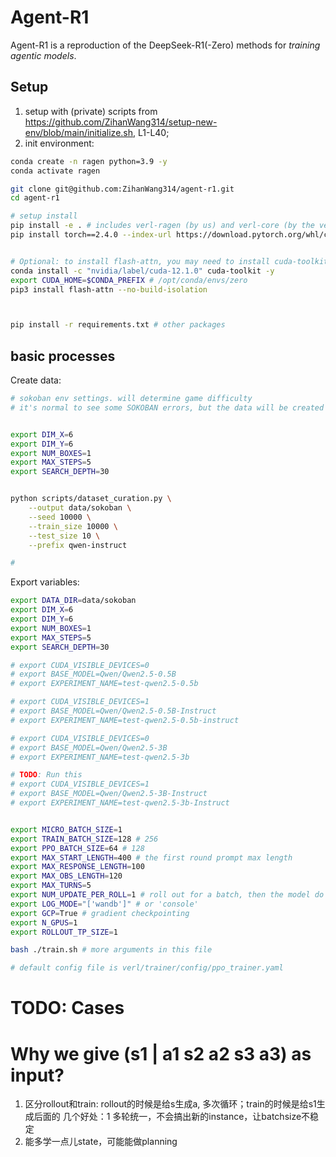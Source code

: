 # Agent-R1

Agent-R1 is a reproduction of the DeepSeek-R1(-Zero) methods for *training agentic models*.




## Setup
1. setup with (private) scripts from https://github.com/ZihanWang314/setup-new-env/blob/main/initialize.sh, L1-L40;
2. init environment:
```bash
conda create -n ragen python=3.9 -y
conda activate ragen

git clone git@github.com:ZihanWang314/agent-r1.git
cd agent-r1

# setup install
pip install -e . # includes verl-ragen (by us) and verl-core (by the verl team)
pip install torch==2.4.0 --index-url https://download.pytorch.org/whl/cu121


# Optional: to install flash-attn, you may need to install cuda-toolkit first if you don't have
conda install -c "nvidia/label/cuda-12.1.0" cuda-toolkit -y
export CUDA_HOME=$CONDA_PREFIX # /opt/conda/envs/zero
pip3 install flash-attn --no-build-isolation



pip install -r requirements.txt # other packages

```


## basic processes

Create data:
```bash
# sokoban env settings. will determine game difficulty
# it's normal to see some SOKOBAN errors, but the data will be created and it's fine


export DIM_X=6
export DIM_Y=6
export NUM_BOXES=1
export MAX_STEPS=5
export SEARCH_DEPTH=30


python scripts/dataset_curation.py \
    --output data/sokoban \
    --seed 10000 \
    --train_size 10000 \
    --test_size 10 \
    --prefix qwen-instruct

# 
```

Export variables:
```bash
export DATA_DIR=data/sokoban
export DIM_X=6
export DIM_Y=6
export NUM_BOXES=1
export MAX_STEPS=5
export SEARCH_DEPTH=30

# export CUDA_VISIBLE_DEVICES=0
# export BASE_MODEL=Qwen/Qwen2.5-0.5B
# export EXPERIMENT_NAME=test-qwen2.5-0.5b

# export CUDA_VISIBLE_DEVICES=1
# export BASE_MODEL=Qwen/Qwen2.5-0.5B-Instruct
# export EXPERIMENT_NAME=test-qwen2.5-0.5b-instruct

# export CUDA_VISIBLE_DEVICES=0
# export BASE_MODEL=Qwen/Qwen2.5-3B
# export EXPERIMENT_NAME=test-qwen2.5-3b

# TODO: Run this
# export CUDA_VISIBLE_DEVICES=1
# export BASE_MODEL=Qwen/Qwen2.5-3B-Instruct
# export EXPERIMENT_NAME=test-qwen2.5-3b-Instruct


export MICRO_BATCH_SIZE=1
export TRAIN_BATCH_SIZE=128 # 256
export PPO_BATCH_SIZE=64 # 128
export MAX_START_LENGTH=400 # the first round prompt max length
export MAX_RESPONSE_LENGTH=100
export MAX_OBS_LENGTH=120
export MAX_TURNS=5
export NUM_UPDATE_PER_ROLL=1 # roll out for a batch, then the model do N times of update. Currently not implemented.
export LOG_MODE="['wandb']" # or 'console'
export GCP=True # gradient checkpointing
export N_GPUS=1
export ROLLOUT_TP_SIZE=1

bash ./train.sh # more arguments in this file

# default config file is verl/trainer/config/ppo_trainer.yaml

```





# TODO: Cases



# Why we give (s1 | a1 s2 a2 s3 a3) as input?
1. 区分rollout和train: rollout的时候是给s生成a, 多次循环；train的时候是给s1生成后面的
几个好处：1 多轮统一，不会搞出新的instance，让batchsize不稳定
2. 能多学一点儿state，可能能做planning










